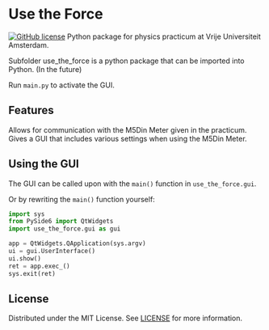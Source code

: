﻿# Use the Force
[![GitHub license](https://img.shields.io/badge/license-MIT-purple.svg)](https://github.com/Pieter-VU/Practicum-Use-the-Force/blob/main/LICENSE)
Python package for physics practicum at Vrije Universiteit Amsterdam.


Subfolder use_the_force is a python package that can be imported into Python. (In the future)

Run `main.py` to activate the GUI.

## Features
Allows for communication with the M5Din Meter given in the practicum.
Gives a GUI that includes various settings when using the M5Din Meter.

## Using the GUI
The GUI can be called upon with the `main()` function in `use_the_force.gui`. 

Or by rewriting the `main()` function yourself:
```py
import sys
from PySide6 import QtWidgets
import use_the_force.gui as gui

app = QtWidgets.QApplication(sys.argv)
ui = gui.UserInterface()
ui.show()
ret = app.exec_()
sys.exit(ret)
```

## License
Distributed under the MIT License. See [LICENSE](LICENSE) for more information.
